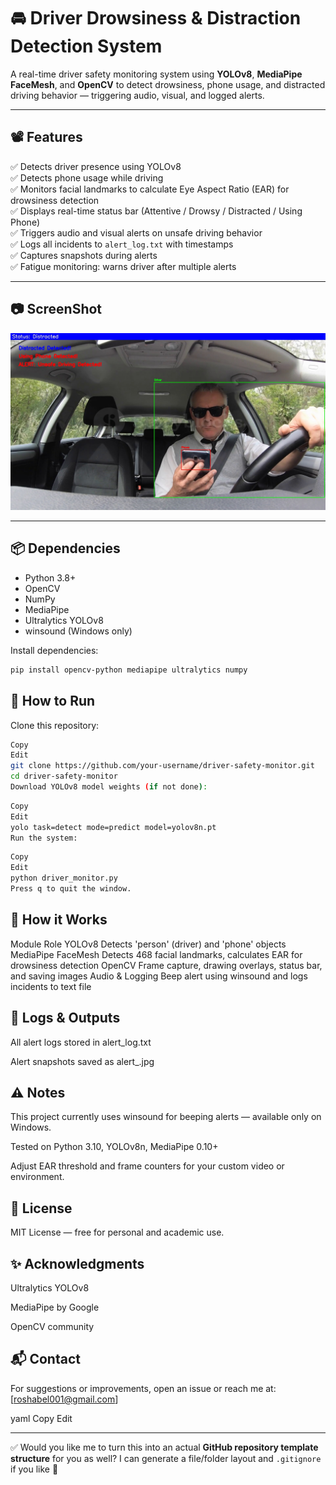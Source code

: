 # 🚘 Driver Drowsiness & Distraction Detection System

A real-time driver safety monitoring system using **YOLOv8**, **MediaPipe FaceMesh**, and **OpenCV** to detect drowsiness, phone usage, and distracted driving behavior — triggering audio, visual, and logged alerts.

---

## 📽️ Features

✅ Detects driver presence using YOLOv8  
✅ Detects phone usage while driving  
✅ Monitors facial landmarks to calculate Eye Aspect Ratio (EAR) for drowsiness detection  
✅ Displays real-time status bar (Attentive / Drowsy / Distracted / Using Phone)  
✅ Triggers audio and visual alerts on unsafe driving behavior  
✅ Logs all incidents to `alert_log.txt` with timestamps  
✅ Captures snapshots during alerts  
✅ Fatigue monitoring: warns driver after multiple alerts

---

## 📷 ScreenShot

![Image alt](https://github.com/AbelPriyakumarP/Driver-Distraction-Detection-System/blob/6ca10c0faf6ea0a5ecff55c895eca96eea1367f2/driver_distraction_detection_system/alert_1751531346.jpg)

---

## 📦 Dependencies

- Python 3.8+
- OpenCV
- NumPy
- MediaPipe
- Ultralytics YOLOv8
- winsound (Windows only)

Install dependencies:

```bash
pip install opencv-python mediapipe ultralytics numpy
```

## 📂 How to Run
Clone this repository:

```bash
Copy
Edit
git clone https://github.com/your-username/driver-safety-monitor.git
cd driver-safety-monitor
Download YOLOv8 model weights (if not done):
```

```bash
Copy
Edit
yolo task=detect mode=predict model=yolov8n.pt
Run the system:
```

```bash
Copy
Edit
python driver_monitor.py
Press q to quit the window.
```

## 📑 How it Works
Module	Role
YOLOv8	Detects 'person' (driver) and 'phone' objects
MediaPipe FaceMesh	Detects 468 facial landmarks, calculates EAR for drowsiness detection
OpenCV	Frame capture, drawing overlays, status bar, and saving images
Audio & Logging	Beep alert using winsound and logs incidents to text file

## 📒 Logs & Outputs
All alert logs stored in alert_log.txt

Alert snapshots saved as alert_<timestamp>.jpg

## ⚠️ Notes
This project currently uses winsound for beeping alerts — available only on Windows.

Tested on Python 3.10, YOLOv8n, MediaPipe 0.10+

Adjust EAR threshold and frame counters for your custom video or environment.

## 📃 License
MIT License — free for personal and academic use.

## ✨ Acknowledgments
Ultralytics YOLOv8

MediaPipe by Google

OpenCV community

## 📬 Contact
For suggestions or improvements, open an issue or reach me at: [roshabel001@gmail.com]

yaml
Copy
Edit

---

✅ Would you like me to turn this into an actual **GitHub repository template structure** for you as well? I can generate a file/folder layout and `.gitignore` if you like 🚀



